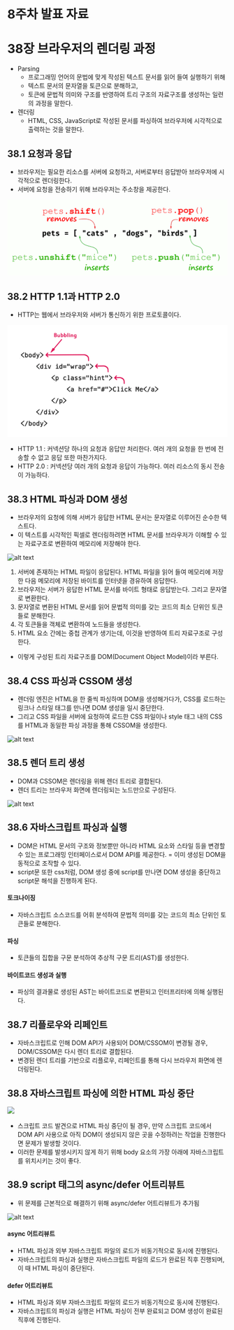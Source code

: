 # 8주차 발표 자료

# 38장 브라우저의 렌더링 과정

- Parsing
  - 프로그래밍 언어의 문법에 맞게 작성된 텍스트 문서를 읽어 들여 실행하기 위해 
  - 텍스트 문서의 문자열을 토큰으로 분해하고, 
  - 토큰에 문법적 의미와 구조를 반영하여 트리 구조의 자료구조를 생성하는 일련의 과정을 말한다.
- 렌더링
    - HTML, CSS, JavaScript로 작성된 문서를 파싱하여 브라우저에 시각적으로 출력하는 것을 말한다.

## 38.1 요청과 응답

- 브라우저는 필요한 리소스를 서버에 요청하고, 서버로부터 응답받아 브라우저에 시각적으로 렌더링한다.
- 서버에 요청을 전송하기 위해 브라우저는 주소창을 제공한다.

![alt text](image.png)


## 38.2 HTTP 1.1과 HTTP 2.0

- HTTP는 웹에서 브라우저와 서버가 통신하기 위한 프로토콜이다.

![alt text](image-1.png)

- HTTP 1.1 : 커넥션당 하나의 요청과 응답만 처리한다. 여러 개의 요청을 한 번에 전송할 수 없고 응답 또한 마찬가지다.
- HTTP 2.0 : 커넥션당 여러 개의 요청과 응답이 가능하다. 여러 리소스의 동시 전송이 가능하다.

## 38.3 HTML 파싱과 DOM 생성

- 브라우저의 요청에 의해 서버가 응답한 HTML 문서는 문자열로 이루어진 순수한 텍스트다.
- 이 텍스트를 시각적인 픽셀로 렌더링하려면 HTML 문서를 브라우저가 이해할 수 있는 자료구조로 변환하여 메모리에 저장해야 한다.

![alt text](image-2.png)

1. 서버에 존재하는 HTML 파일이 응답된다. HTML 파일을 읽어 들여 메모리에 저장한 다음 메모리에 저장된 바이트를 인터넷을 경유하여 응답한다.
2. 브라우저는 서버가 응답한 HTML 문서를 바이트 형태로 응답받는다. 그리고 문자열로 변환한다.
3. 문자열로 변환된 HTML 문서를 읽어 문법적 의미를 갖는 코드의 최소 단위인 토큰들로 분해한다.
4. 각 토큰들을 객체로 변환하여 노드들을 생성한다.
5. HTML 요소 간에는 중첩 관계가 생기는데, 이것을 반영하여 트리 자료구조로 구성한다.

- 이렇게 구성된 트리 자료구조를 DOM(Document Object Model)이라 부른다.

## 38.4 CSS 파싱과 CSSOM 생성

- 렌더링 엔진은 HTML을 한 줄씩 파싱하며 DOM을 생성해가다가, CSS를 로드하는 링크나 스타일 태그를 만나면 DOM 생성을 일시 중단한다.
- 그리고 CSS 파일을 서버에 요청하여 로드한 CSS 파일이나 style 태그 내의 CSS를 HTML과 동일한 파싱 과정을 통해 CSSOM을 생성한다.

![alt text](image-3.png)

## 38.5 렌더 트리 생성

- DOM과 CSSOM은 렌더링을 위해 렌더 트리로 결합된다.
- 렌더 트리는 브라우저 화면에 렌더링되는 노드만으로 구성된다.

![alt text](image-4.png)

## 38.6 자바스크립트 파싱과 실행

- DOM은 HTML 문서의 구조와 정보뿐만 아니라 HTML 요소와 스타일 등을 변경할 수 있는 프로그래밍 인터페이스로서 DOM API를 제공한다. = 이미 생성된 DOM을 동적으로 조작할 수 있다.
- script문 또한 css처럼, DOM 생성 중에 script를 만나면 DOM 생성을 중단하고 script문 해석을 진행하게 된다.

#### 토크나이징

- 자바스크립트 소스코드를 어휘 분석하여 문법적 의미를 갖는 코드의 최소 단위인 토큰들로 분해한다.

#### 파싱

- 토큰들의 집합을 구문 분석하여 추상적 구문 트리(AST)를 생성한다.

#### 바이트코드 생성과 실행

- 파싱의 결과물로 생성된 AST는 바이트코드로 변환되고 인터프리터에 의해 실행된다.

## 38.7 리플로우와 리페인트

- 자바스크립트로 인해 DOM API가 사용되어 DOM/CSSOM이 변경될 경우, DOM/CSSOM은 다시 렌더 트리로 결합된다.
- 변경된 렌더 트리를 기반으로 리플로우, 리페인트를 통해 다시 브라우저 화면에 렌더링된다.

## 38.8 자바스크립트 파싱에 의한 HTML 파싱 중단

![](image-5.png)

- 스크립트 코드 발견으로 HTML 파싱 중단이 될 경우, 만약 스크립트 코드에서 DOM API 사용으로 아직 DOM이 생성되지 않은 곳을 수정하려는 작업을 진행한다면 문제가 발생할 것이다.
- 이러한 문제를 발생시키지 않게 하기 위해 body 요소의 가장 아래에 자바스크립트를 위치시키는 것이 좋다.

## 38.9 script 태그의 async/defer 어트리뷰트

- 위 문제를 근본적으로 해결하기 위해 async/defer 어트리뷰트가 추가됨

![alt text](image-6.png)

#### async 어트리뷰트

- HTML 파싱과 외부 자바스크립트 파일의 로드가 비동기적으로 동시에 진행된다.
- 자바스크립트의 파싱과 실행은 자바스크립트 파일의 로드가 완료된 직후 진행되며, 이 때 HTML 파싱이 중단된다.

#### defer 어트리뷰트

- HTML 파싱과 외부 자바스크립트 파일의 로드가 비동기적으로 동시에 진행된다.
- 자바스크립트의 파싱과 실행은 HTML 파싱이 전부 완료되고 DOM 생성이 완료된 직후에 진행된다. 